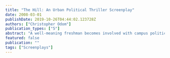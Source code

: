 ```yaml
---
title: "The Hill: An Urban Political Thriller Screenplay"
date: 2008-03-01
publishDate: 2019-10-26T04:44:02.123728Z
authors: ["Christopher Odom"]
publication_types: ["5"]
abstract: "A well-meaning freshman becomes involved with campus politics to make a difference.  Now in too deep, the difference he makes is not intended. -- \"Does the end justify the means?\" THE HILL is a highly stylized transmogrification of the western storytelling paradigm.  Think MEMENTO or USUAL SUSPECTS.  It's a story about power - gaining it and losing it. Meet Adam. He's all that's American - Baseball, Crackerjacks, and Apple Pie.  Today is his first day as a freshman at Hillfield University. It's \"Freshmen Week\". Now introduce Evers. He's a Progressive, political, portly upperclassman who is far too nice to completely trust. Adam believes that Evers will introduce him to the world of campus politics; a world where Adam will learn to \"do good\" and serve society. But Evers knows differently. Soon Adam and Evers will ascend to the miry throngs of power, corruption, and greed - letting nothing stand in their way."
featured: false
publication: ""
tags: ["Screenplays"]
---
```


